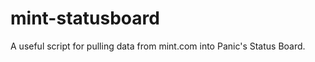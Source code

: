 mint-statusboard
================

A useful script for pulling data from mint.com into Panic's Status Board.